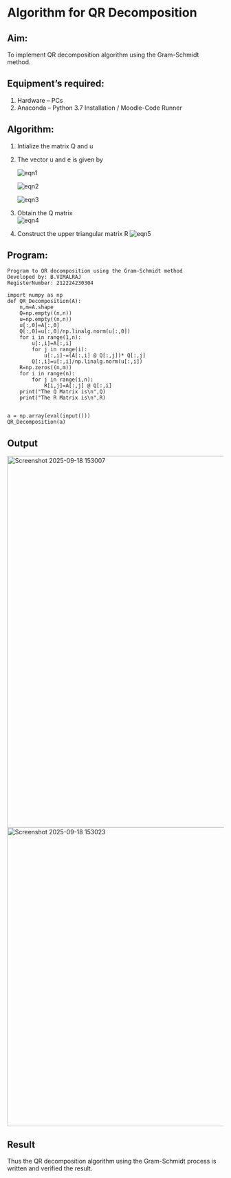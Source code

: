 # Algorithm for QR Decomposition
## Aim:
To implement QR decomposition algorithm using the Gram-Schmidt method.
## Equipment’s required:
1.	Hardware – PCs
2.	Anaconda – Python 3.7 Installation / Moodle-Code Runner
## Algorithm:
1.	Intialize the matrix Q and u
2.	The vector u and e is given by

    ![eqn1](./ex4.jpg)

    ![eqn2](./ex6.jpg)

    ![eqn3](./ex3.jpg)

3.	Obtain the Q matrix   
    ![eqn4](./ex1.jpg)
4.	Construct the upper triangular matrix R
    ![eqn5](./ex2.jpg)



## Program:

```
Program to QR decomposition using the Gram-Schmidt method
Developed by: B.VIMALRAJ
RegisterNumber: 212224230304

import numpy as np
def QR_Decomposition(A):
    n,m=A.shape
    Q=np.empty((n,n))
    u=np.empty((n,n))
    u[:,0]=A[:,0]
    Q[:,0]=u[:,0]/np.linalg.norm(u[:,0])
    for i in range(1,n):
        u[:,i]=A[:,i]
        for j in range(i):
            u[:,i]-=(A[:,i] @ Q[:,j])* Q[:,j]
        Q[:,i]=u[:,i]/np.linalg.norm(u[:,i])
    R=np.zeros((n,m))
    for i in range(n):
        for j in range(i,n):
            R[i,j]=A[:,j] @ Q[:,i]
    print("The Q Matrix is\n",Q)
    print("The R Matrix is\n",R)
    

a = np.array(eval(input()))
QR_Decomposition(a)

```

## Output


<img width="968" height="861" alt="Screenshot 2025-09-18 153007" src="https://github.com/user-attachments/assets/cb27e760-fb2c-40d7-a3e6-2cb99ae34a91" />


<img width="1462" height="693" alt="Screenshot 2025-09-18 153023" src="https://github.com/user-attachments/assets/0c6a2be6-234b-41dc-a00f-b641a58e9612" />




## Result
Thus the QR decomposition algorithm using the Gram-Schmidt process is written and verified the result.
